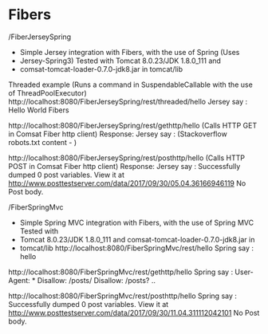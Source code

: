 # Fibers

/FiberJerseySpring
 * Simple Jersey integration with Fibers, with the use of Spring (Uses
 * Jersey-Spring3) Tested with Tomcat 8.0.23/JDK 1.8.0_111 and
 * comsat-tomcat-loader-0.7.0-jdk8.jar in tomcat/lib
 
 Threaded example (Runs a command in SuspendableCallable with the use of ThreadPoolExecutor)
 http://localhost:8080/FiberJerseySpring/rest/threaded/hello
 Jersey say : Hello World Fibers
 
 http://localhost:8080/FiberJerseySpring/rest/gethttp/hello (Calls HTTP GET in Comsat Fiber http client)
 Response:
 Jersey say : (Stackoverflow robots.txt content - )
 
 http://localhost:8080/FiberJerseySpring/rest/posthttp/hello (Calls HTTP POST in Comsat Fiber http client)
 Response: 
 Jersey say : Successfully dumped 0 post variables. View it at http://www.posttestserver.com/data/2017/09/30/05.04.36166946119 No Post body.
 
 
 /FiberSpringMvc
 * Simple Spring MVC integration with Fibers, with the use of Spring MVC Tested with
 * Tomcat 8.0.23/JDK 1.8.0_111 and comsat-tomcat-loader-0.7.0-jdk8.jar in
 * tomcat/lib
 http://localhost:8080/FiberSpringMvc/rest/hello
 Spring say : hello
 
 http://localhost:8080/FiberSpringMvc/rest/gethttp/hello
 Spring say : User-Agent: *
Disallow: /posts/
Disallow: /posts?
..

http://localhost:8080/FiberSpringMvc/rest/posthttp/hello
Spring say : Successfully dumped 0 post variables.
View it at http://www.posttestserver.com/data/2017/09/30/11.04.311112042101
No Post body.
 
 
